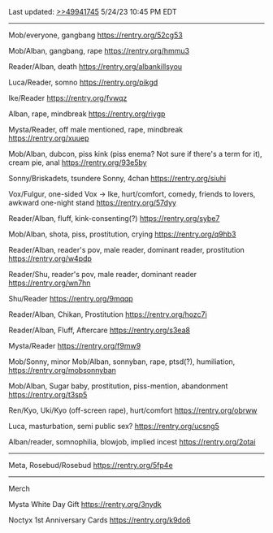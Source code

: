 Last updated: [>>49941745](https://warosu.org/vt/thread/S49941719#p49941745)
5/24/23 10:45 PM EDT
***
Mob/everyone, gangbang
https://rentry.org/52cg53

Mob/Alban, gangbang, rape
https://rentry.org/hmmu3

Reader/Alban, death
https://rentry.org/albankillsyou

Luca/Reader, somno
https://rentry.org/pikgd

Ike/Reader
https://rentry.org/fvwqz

Alban, rape, mindbreak
https://rentry.org/riygp

Mysta/Reader, off male mentioned, rape, mindbreak
https://rentry.org/xuuep

Mob/Alban, dubcon, piss kink (piss enema? Not sure if there's a term for it), cream pie, anal
https://rentry.org/93e5by

Sonny/Briskadets, tsundere Sonny, 4chan
https://rentry.org/siuhi

Vox/Fulgur, one-sided Vox -> Ike, hurt/comfort, comedy, friends to lovers, awkward one-night stand
https://rentry.org/57dyy

Reader/Alban, fluff, kink-consenting(?)
https://rentry.org/sybe7

Mob/Alban, shota, piss, prostitution, crying
https://rentry.org/q9hb3

Reader/Alban, reader's pov, male reader, dominant reader, prostitution
https://rentry.org/w4pdp

Reader/Shu, reader's pov, male reader, dominant reader 
https://rentry.org/wn7hn

Shu/Reader
https://rentry.org/9mqqp

Reader/Alban, Chikan, Prostitution
https://rentry.org/hozc7i

Reader/Alban, Fluff, Aftercare 
https://rentry.org/s3ea8

Mysta/Reader
https://rentry.org/f9mw9

Mob/Sonny, minor Mob/Alban, sonnyban, rape, ptsd(?), humiliation, 
https://rentry.org/mobsonnyban

Mob/Alban, Sugar baby, prostitution, piss-mention, abandonment
https://rentry.org/t3sp5

Ren/Kyo, Uki/Kyo (off-screen rape), hurt/comfort
https://rentry.org/obrww

Luca, masturbation, semi public sex?
https://rentry.org/ucsng5

Alban/reader, somnophilia, blowjob, implied incest 
https://rentry.org/2otai

***

Meta, Rosebud/Rosebud
https://rentry.org/5fp4e

***
Merch

Mysta White Day Gift
https://rentry.org/3nydk

Noctyx 1st Anniversary Cards
https://rentry.org/k9do6